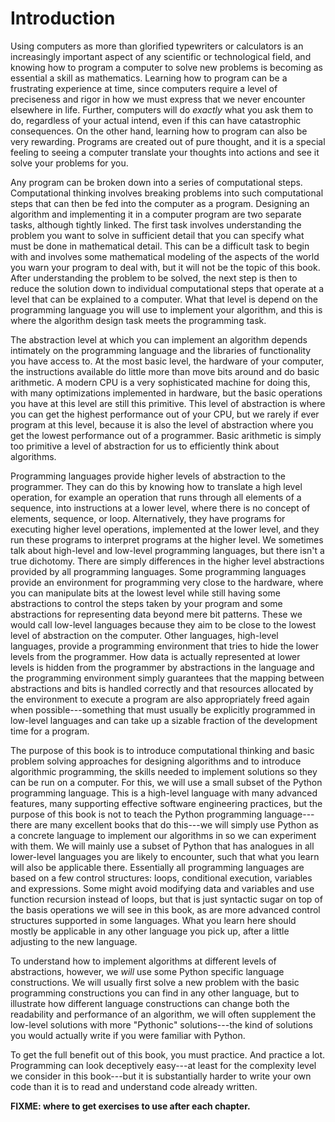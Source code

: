 
# Introduction

Using computers as more than glorified typewriters or calculators is an increasingly important aspect of any scientific or technological field, and knowing how to program a computer to solve new problems is becoming as essential a skill as mathematics. Learning how to program can be a frustrating experience at time, since computers require a level of preciseness and rigor in how we must express that we never encounter elsewhere in life. Further, computers will do *exactly* what you ask them to do, regardless of your actual intend, even if this can have catastrophic consequences. On the other hand, learning how to program can also be very rewarding. Programs are created out of pure thought, and it is a special feeling to seeing a computer translate your thoughts into actions and see it solve your problems for you.

Any program can be broken down into a series of computational steps. Computational thinking involves breaking problems into such computational steps that can then be fed into the computer as a program. Designing an algorithm and implementing it in a computer program are two separate tasks, although tightly linked. The first task involves understanding the problem you want to solve in sufficient detail that you can specify what must be done in mathematical detail. This can be a difficult task to begin with and involves some mathematical modeling of the aspects of the world you warn your program to deal with, but it will not be the topic of this book. After understanding the problem to be solved, the next step is then to reduce the solution down to individual computational steps that operate at a level that can be explained to a computer. What that level is depend on the programming language you will use to implement your algorithm, and this is where the algorithm design task meets the programming task.

The abstraction level at which you can implement an algorithm depends intimately on the programming language and the libraries of functionality you have access to. At the most basic level, the hardware of your computer, the instructions available do little more than move bits around and do basic arithmetic. A modern CPU is a very sophisticated machine for doing this, with many optimizations implemented in hardware, but the basic operations you have at this level are still this primitive. This level of abstraction is where you can get the highest performance out of your CPU, but we rarely if ever program at this level, because it is also the level of abstraction where you get the lowest performance out of a programmer. Basic arithmetic is simply too primitive a level of abstraction for us to efficiently think about algorithms.

Programming languages provide higher levels of abstraction to the programmer. They can do this by knowing how to translate a high level operation, for example an operation that runs through all elements of a sequence, into instructions at a lower level, where there is no concept of elements, sequence, or loop. Alternatively, they have programs for executing higher level operations, implemented at the lower level, and they run these programs to interpret programs at the higher level. We sometimes talk about high-level and low-level programming languages, but there isn't a true dichotomy. There are simply differences in the higher level abstractions provided by all programming languages. Some programming languages provide an environment for programming very close to the hardware, where you can manipulate bits at the lowest level while still having some abstractions to control the steps taken by your program and some abstractions for representing data beyond mere bit patterns. These we would call low-level languages because they aim to be close to the lowest level of abstraction on the computer. Other languages, high-level languages, provide a programming environment that tries to hide the lower levels from the programmer. How data is actually represented at lower levels is hidden from the programmer by abstractions in the language and the programming environment simply guarantees that the mapping between abstractions and bits is handled correctly and that resources allocated by the environment to execute a program are also appropriately freed again when possible---something that must usually be explicitly programmed in low-level languages and can take up a sizable fraction of the development time for a program.

The purpose of this book is to introduce computational thinking and basic problem solving approaches for designing algorithms and to introduce algorithmic programming, the skills needed to implement solutions so they can be run on a computer. For this, we will use a small subset of the Python programming language. This is a high-level language with many advanced features, many supporting effective software engineering practices, but the purpose of this book is not to teach the Python programming language---there are many excellent books that do this---we will simply use Python as a concrete language to implement our algorithms in so we can experiment with them. We will mainly use a subset of Python that has analogues in all lower-level languages you are likely to encounter, such that what you learn will also be applicable there. Essentially all programming languages are based on a few control structures: loops, conditional execution, variables and expressions. Some might avoid modifying data and variables and use function recursion instead of loops, but that is just syntactic sugar on top of the basis operations we will see in this book, as are more advanced control structures supported in some languages. What you learn here should mostly be applicable in any other language you pick up, after a little adjusting to the new language.

To understand how to implement algorithms at different levels of abstractions, however, we *will* use some Python specific language constructions. We will usually first solve a new problem with the basic programming constructions you can find in any other language, but to illustrate how different language constructions can change both the readability and performance of an algorithm, we will often supplement the low-level solutions with more "Pythonic" solutions---the kind of solutions you would actually write if you were familiar with Python.

To get the full benefit out of this book, you must practice. And practice a lot. Programming can look deceptively easy---at least for the complexity level we consider in this book---but it is substantially harder to write your own code than it is to read and understand code already written.


**FIXME: where to get exercises to use after each chapter.**

